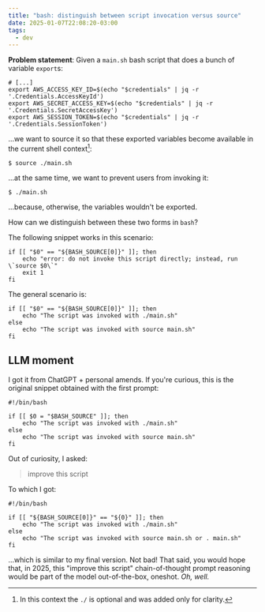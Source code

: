 ```yaml
---
title: "bash: distinguish between script invocation versus source"
date: 2025-01-07T22:08:20-03:00
tags:
  - dev
---
```


**Problem statement**: Given a `main.sh` bash script that does a bunch of
variable `export`s:

```shell
# [...]
export AWS_ACCESS_KEY_ID=$(echo "$credentials" | jq -r '.Credentials.AccessKeyId')
export AWS_SECRET_ACCESS_KEY=$(echo "$credentials" | jq -r '.Credentials.SecretAccessKey')
export AWS_SESSION_TOKEN=$(echo "$credentials" | jq -r '.Credentials.SessionToken')
```

...we want to source it so that these exported variables become available in the
current shell context[^1]:

```shell
$ source ./main.sh
```

...at the same time, we want to prevent users from invoking it:

```shell
$ ./main.sh
```

...because, otherwise, the variables wouldn't be exported.

How can we distinguish between these two forms in `bash`?

The following snippet works in this scenario:

```shell
if [[ "$0" == "${BASH_SOURCE[0]}" ]]; then
    echo "error: do not invoke this script directly; instead, run \`source $0\`"
    exit 1
fi
```

The general scenario is:

```shell
if [[ "$0" == "${BASH_SOURCE[0]}" ]]; then
    echo "The script was invoked with ./main.sh"
else
    echo "The script was invoked with source main.sh"
fi
```

## LLM moment

I got it from ChatGPT + personal amends. If you're curious, this is the original
snippet obtained with the first prompt:

```
#!/bin/bash

if [[ $0 = "$BASH_SOURCE" ]]; then
    echo "The script was invoked with ./main.sh"
else
    echo "The script was invoked with source main.sh"
fi
```

Out of curiosity, I asked:

> improve this script

To which I got:

```
#!/bin/bash

if [[ "${BASH_SOURCE[0]}" == "${0}" ]]; then
    echo "The script was invoked with ./main.sh"
else
    echo "The script was invoked with source main.sh or . main.sh"
fi
```

...which is similar to my final version. Not bad! That said, you would hope
that, in 2025, this "improve this script" chain-of-thought prompt reasoning
would be part of the model out-of-the-box, oneshot. _Oh, well._


[^1]: In this context the `./` is optional and was added only for clarity.
